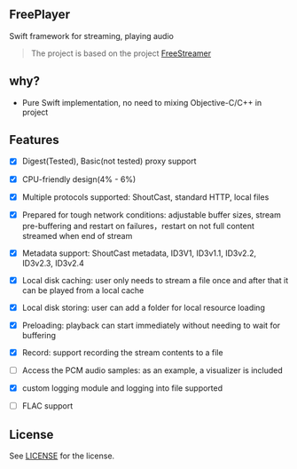 FreePlayer
---
Swift framework for streaming, playing audio
>The project is based on the project [FreeStreamer](https://github.com/muhku/FreeStreamer)

why?
---
- Pure Swift implementation, no need to mixing Objective-C/C++ in project

Features
---
- [x] Digest(Tested), Basic(not tested) proxy support

- [x] CPU-friendly design(4% - 6%)

- [x] Multiple protocols supported: ShoutCast, standard HTTP, local files

- [x] Prepared for tough network conditions: adjustable buffer sizes, stream pre-buffering and restart on failures，restart on not full content streamed when end of stream

- [x] Metadata support: ShoutCast metadata, ID3V1, ID3v1.1, ID3v2.2, ID3v2.3, ID3v2.4

- [x] Local disk caching: user only needs to stream a file once and after that it can be played from a local cache

- [x] Local disk storing: user can add a folder for local resource loading

- [x] Preloading: playback can start immediately without needing to wait for buffering

- [x] Record: support recording the stream contents to a file

- [ ] Access the PCM audio samples: as an example, a visualizer is included

- [x] custom logging module and logging into file supported

- [ ] FLAC support

License
---
See [LICENSE](https://github.com/CodeEagle/FreePlayer/blob/master/LICENSE) for the license.
